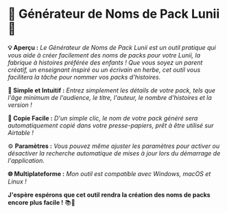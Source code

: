 # 🌟 Générateur de Noms de Pack Lunii 🌟

**💡 Aperçu :**
*Le Générateur de Noms de Pack Lunii est un outil pratique qui vous aide à créer facilement des noms de packs pour votre Lunii, la fabrique à histoires préférée des enfants ! Que vous soyez un parent créatif, un enseignant inspiré ou un écrivain en herbe, cet outil vous facilitera la tâche pour nommer vos packs d'histoires.*

**🧠 Simple et Intuitif :**
*Entrez simplement les détails de votre pack, tels que l'âge minimum de l'audience, le titre, l'auteur, le nombre d'histoires et la version !*

**🎁 Copie Facile :**
*D'un simple clic, le nom de votre pack généré sera automatiquement copié dans votre presse-papiers, prêt à être utilisé sur Airtable !*

⚙️ **Paramètres :**
*Vous pouvez même ajuster les paramètres pour activer ou désactiver la recherche automatique de mises à jour lors du démarrage de l'application.*

**🌐 Multiplateforme :**
*Mon outil est compatible avec Windows, macOS et Linux !*

**J'espère espérons que cet outil rendra la création des noms de packs encore plus facile !** 📚📖